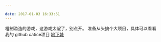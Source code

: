 ```yaml
---
 
date: 2017-01-03 16:33:51
---
```

粗制滥造的游戏，这游戏太龊了，别点开。
准备从头搞个大项目，具体可以看看我的 github catice项目
[地下城](./slime/index.html)